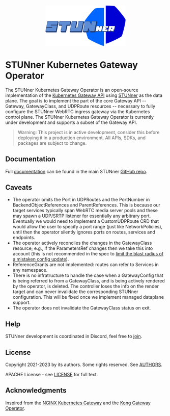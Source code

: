 <p align="center">
  <img alt="STUNner", src="doc/stunner.svg" width="50%" height="50%"></br>
</p>

# STUNner Kubernetes Gateway Operator

The STUNner Kubernetes Gateway Operator is an open-source implementation of the [Kubernetes Gateway API](https://gateway-api.sigs.k8s.io) using [STUNner](https://github.com/l7mp/stunner) as the data plane. The goal is to implement the part of the core Gateway API -- Gateway, GatewayClass, and UDPRoute resources -- necessary to fully configure the STUNner WebRTC ingress gateway via the Kubernetes control plane. The STUNner Kubernetes Gateway Operator is currently under development and supports a subset of the Gateway API.

> Warning: This project is in active development, consider this before deploying it in a production environment.  All APIs, SDKs, and packages are subject to change.

## Documentation

Full [documentation](https://github.com/l7mp/stunner/blob/main/README.md) can be found in the main STUNner [GitHub repo](https://github.com/l7mp/stunner).

## Caveats

* The operator omits the Port in UDPRoutes and the PortNumber in BackendObjectReferences and ParentReferences. This is because our target services typically span WebRTC media server pools and these may spawn a UDP/SRTP listener for essentially any arbitrary port. Eventually we would need to implement a CustomUDPRoute CRD that would allow the user to specify a port range (just like NetworkPolicies), until then the operator silently ignores ports on routes, services and endpoints.
* The operator actively reconciles the changes in the GatewayClass resource; e.g., if the ParametersRef changes then we take this into account (this is not recommended in the spec to [limit the blast radius of a mistaken config update](https://gateway-api.sigs.k8s.io/v1alpha2/references/spec/#gateway.networking.k8s.io/v1alpha2.GatewayClassSpec)).
* ReferenceGrants are not implemented: routes can refer to Services in any namespace.
* There is no infratructure to handle the case when a GatewayConfig that is being referred to from a GatewayClass, and is being actively rendered by the operator, is deleted. The controller loses the info on the render target and can never invalidate the corresponding STUNner configuration. This will be fixed once we implement managed dataplane support.
* The operator does not invalidate the GatewayClass status on exit.

## Help

STUNner development is coordinated in Discord, feel free to [join](https://discord.gg/DyPgEsbwzc).

## License

Copyright 2021-2023 by its authors. Some rights reserved. See
[AUTHORS](https://github.com/l7mp/stunner/blob/main/AUTHORS).

APACHE License - see [LICENSE](/LICENSE) for full text.

## Acknowledgments

Inspired from the [NGINX Kubernetes Gateway](https://github.com/nginxinc/nginx-kubernetes-gateway)
and the [Kong Gateway Operator](https://github.com/Kong/gateway-operator).
